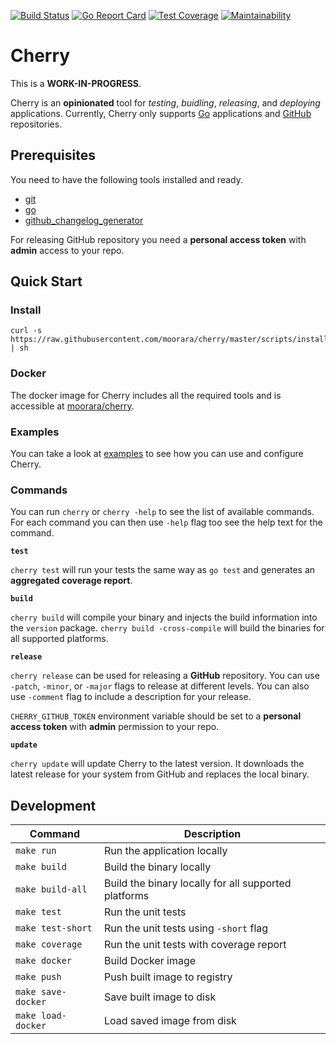 [![Build Status][circleci-image]][circleci-url]
[![Go Report Card][goreport-image]][goreport-url]
[![Test Coverage][coverage-image]][coverage-url]
[![Maintainability][maintainability-image]][maintainability-url]

# Cherry

This is a **WORK-IN-PROGRESS**.

Cherry is an **opinionated** tool for *testing*, *buidling*, *releasing*, and *deploying* applications.
Currently, Cherry only supports [Go](https://golang.org) applications and [GitHub](https://github.com) repositories.

## Prerequisites

You need to have the following tools installed and ready.

  * [git](https://git-scm.com)
  * [go](https://golang.org)
  * [github_changelog_generator](https://github.com/github-changelog-generator/github-changelog-generator)

For releasing GitHub repository you need a **personal access token** with **admin** access to your repo.

## Quick Start

### Install

```
curl -s https://raw.githubusercontent.com/moorara/cherry/master/scripts/install.sh | sh
```

### Docker

The docker image for Cherry includes all the required tools and is accessible at [moorara/cherry](https://hub.docker.com/r/moorara/cherry).

### Examples

You can take a look at [examples](./examples) to see how you can use and configure Cherry.

### Commands

You can run `cherry` or `cherry -help` to see the list of available commands.
For each command you can then use `-help` flag too see the help text for the command.

**`test`**

`cherry test` will run your tests the same way as `go test` and generates an **aggregated coverage report**. 

**`build`**

`cherry build` will compile your binary and injects the build information into the `version` package.
`cherry build -cross-compile` will build the binaries for all supported platforms.

**`release`**

`cherry release` can be used for releasing a **GitHub** repository.
You can use `-patch`, `-minor`, or `-major` flags to release at different levels.
You can also use `-comment` flag to include a description for your release.

`CHERRY_GITHUB_TOKEN` environment variable should be set to a **personal access token** with **admin** permission to your repo.

**`update`**

`cherry update` will update Cherry to the latest version.
It downloads the latest release for your system from GitHub and replaces the local binary.

## Development

| Command            | Description                                          |
|--------------------|------------------------------------------------------|
| `make run`         | Run the application locally                          |
| `make build`       | Build the binary locally                             |
| `make build-all`   | Build the binary locally for all supported platforms |
| `make test`        | Run the unit tests                                   |
| `make test-short`  | Run the unit tests using `-short` flag               |
| `make coverage`    | Run the unit tests with coverage report              |
| `make docker`      | Build Docker image                                   |
| `make push`        | Push built image to registry                         |
| `make save-docker` | Save built image to disk                             |
| `make load-docker` | Load saved image from disk                           |


[circleci-url]: https://circleci.com/gh/moorara/cherry/tree/master
[circleci-image]: https://circleci.com/gh/moorara/cherry/tree/master.svg?style=shield
[goreport-url]: https://goreportcard.com/report/github.com/moorara/cherry
[goreport-image]: https://goreportcard.com/badge/github.com/moorara/cherry
[coverage-url]: https://codeclimate.com/github/moorara/cherry/test_coverage
[coverage-image]: https://api.codeclimate.com/v1/badges/569a659577775c8af668/test_coverage
[maintainability-url]: https://codeclimate.com/github/moorara/cherry/maintainability
[maintainability-image]: https://api.codeclimate.com/v1/badges/569a659577775c8af668/maintainability
